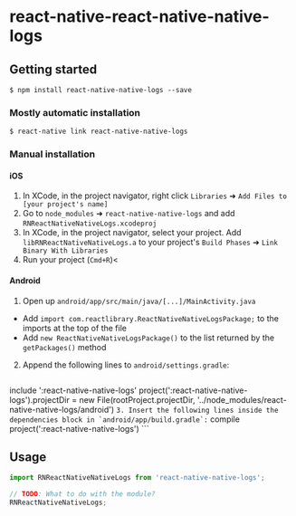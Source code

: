
# react-native-react-native-native-logs

## Getting started

`$ npm install react-native-native-logs --save`

### Mostly automatic installation

`$ react-native link react-native-native-logs`

### Manual installation


#### iOS

1. In XCode, in the project navigator, right click `Libraries` ➜ `Add Files to [your project's name]`
2. Go to `node_modules` ➜ `react-native-native-logs` and add `RNReactNativeNativeLogs.xcodeproj`
3. In XCode, in the project navigator, select your project. Add `libRNReactNativeNativeLogs.a` to your project's `Build Phases` ➜ `Link Binary With Libraries`
4. Run your project (`Cmd+R`)<

#### Android

1. Open up `android/app/src/main/java/[...]/MainActivity.java`
  - Add `import com.reactlibrary.ReactNativeNativeLogsPackage;` to the imports at the top of the file
  - Add `new ReactNativeNativeLogsPackage()` to the list returned by the `getPackages()` method
2. Append the following lines to `android/settings.gradle`:
  	```
  include ':react-native-native-logs'
project(':react-native-native-logs').projectDir = new File(rootProject.projectDir, '../node_modules/react-native-native-logs/android')
  	```
3. Insert the following lines inside the dependencies block in `android/app/build.gradle`:
  	```
      compile project(':react-native-native-logs')
  	```




## Usage
```javascript
import RNReactNativeNativeLogs from 'react-native-native-logs';

// TODO: What to do with the module?
RNReactNativeNativeLogs;
```
  